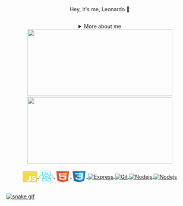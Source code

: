 <div align="center">
 Hey, it's me, Leonardo 👋
</div>

##

<div align="center">
<details>
  <summary> More about me</summary>
<div align="left">

``` js

const me = {
    personal: {
        name: 'Leonardo',
        birthDate: '1997-07-04',
        pronouns: 'he' | 'his',
        hobbies: ['Game', 'Movie', 'Series','Code' ],
    },
    technical: {
        technologies: {
            frontEnd: {
                Javascript: ['Vanilla JS', 'React'],
                TypeScript,
                HTML: ['HTML5', 'Semantic HTML'],
                CSS: [ 'Styled-Components']
            },
            backEnd: {
                Javascript: ['Node JS', 'Express'],
                TypeScript,
                ORM: ['TypeORM'],
                DataBase: ['PostgreSQL']
          }
        }
    }
}

```
</div>
</details>
</div>

<div align="center">
  <a href="https://github.com/leltk">
  <img height="180em" width="390vw" src="https://github-readme-stats.vercel.app/api?username=leltk&show_icons=true&theme=dark&include_all_commits=true&count_private=true"/>
  <img height="180em" width="390vw" src="https://github-readme-stats.vercel.app/api/top-langs/?username=leltk&layout=compact&langs_count=7&theme=dark"/>
</div>

<div style="display: inline_block" align="center"><br>
  <img align="center" alt="Js" height="30" width="40" src="https://raw.githubusercontent.com/devicons/devicon/master/icons/javascript/javascript-plain.svg">
  <img align="center" alt="React" height="30" width="40" src="https://raw.githubusercontent.com/devicons/devicon/master/icons/react/react-original.svg">
  <img align="center" alt="HTML" height="30" width="40" src="https://raw.githubusercontent.com/devicons/devicon/master/icons/html5/html5-original.svg">
  <img align="center" alt="CSS" height="30" width="40" src="https://raw.githubusercontent.com/devicons/devicon/master/icons/css3/css3-original.svg">
  <img align="center" alt="Express" height="30" width="40" src="https://cdn.jsdelivr.net/gh/devicons/devicon/icons/express/express-original.svg" />
  <img align="center" alt="Git" height="30" width="40" src="https://cdn.jsdelivr.net/gh/devicons/devicon/icons/git/git-original.svg" />
  <img align="center" alt="Nodejs" height="30" width="40" src="https://cdn.jsdelivr.net/gh/devicons/devicon/icons/nodejs/nodejs-original.svg" />
  <img align="center" alt="Nodejs" height="30" width="40" src="https://cdn.jsdelivr.net/gh/devicons/devicon/icons/postgresql/postgresql-original.svg" />
          
          
          
          
</div>
  
  ##
  

  ![snake gif](https://github.com/leltk/leltk/blob/output/github-contribution-grid-snake.svg)
